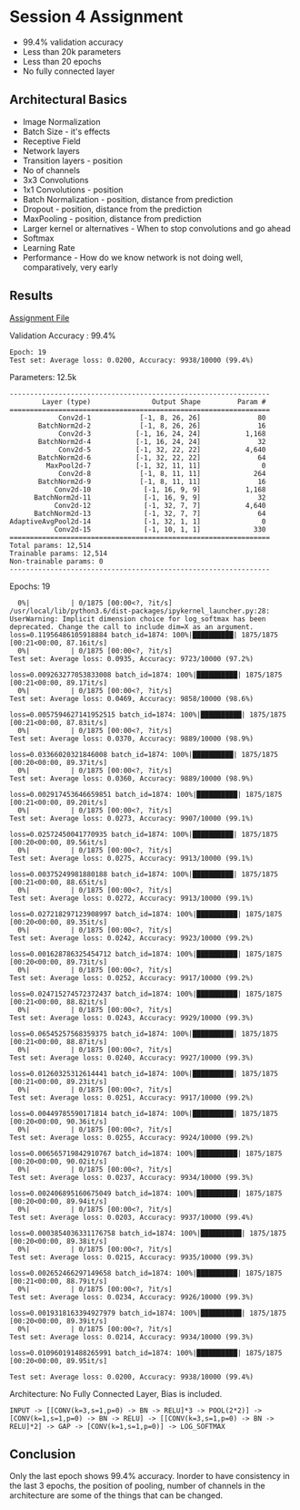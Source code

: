 # Session 4 Assignment

* 99.4% validation accuracy
* Less than 20k parameters
* Less than 20 epochs
* No fully connected layer

##  Architectural Basics 

* Image Normalization
* Batch Size - it's effects
* Receptive Field
* Network layers 
* Transition layers - position
* No of channels
* 3x3 Convolutions
* 1x1 Convolutions - position
* Batch Normalization - position, distance from prediction
* Dropout - position, distance from the prediction
* MaxPooling - position, distance from prediction
* Larger kernel or alternatives - When to stop convolutions and go ahead
* Softmax
* Learning Rate
* Performance - How do we know network is not doing well, comparatively, very early

## Results

[Assignment File](https://github.com/sagarigrandhi/EVA4/blob/master/S4/Assignment_4.ipynb)

Validation Accuracy : 99.4%

```
Epoch: 19
Test set: Average loss: 0.0200, Accuracy: 9938/10000 (99.4%)
```

Parameters: 12.5k

```
----------------------------------------------------------------
        Layer (type)               Output Shape         Param #
================================================================
            Conv2d-1            [-1, 8, 26, 26]              80
       BatchNorm2d-2            [-1, 8, 26, 26]              16
            Conv2d-3           [-1, 16, 24, 24]           1,168
       BatchNorm2d-4           [-1, 16, 24, 24]              32
            Conv2d-5           [-1, 32, 22, 22]           4,640
       BatchNorm2d-6           [-1, 32, 22, 22]              64
         MaxPool2d-7           [-1, 32, 11, 11]               0
            Conv2d-8            [-1, 8, 11, 11]             264
       BatchNorm2d-9            [-1, 8, 11, 11]              16
           Conv2d-10             [-1, 16, 9, 9]           1,168
      BatchNorm2d-11             [-1, 16, 9, 9]              32
           Conv2d-12             [-1, 32, 7, 7]           4,640
      BatchNorm2d-13             [-1, 32, 7, 7]              64
AdaptiveAvgPool2d-14             [-1, 32, 1, 1]               0
           Conv2d-15             [-1, 10, 1, 1]             330
================================================================
Total params: 12,514
Trainable params: 12,514
Non-trainable params: 0
----------------------------------------------------------------
```

Epochs: 19

```
  0%|          | 0/1875 [00:00<?, ?it/s]
/usr/local/lib/python3.6/dist-packages/ipykernel_launcher.py:28: UserWarning: Implicit dimension choice for log_softmax has been deprecated. Change the call to include dim=X as an argument.
loss=0.11956486105918884 batch_id=1874: 100%|██████████| 1875/1875 [00:21<00:00, 87.16it/s]
  0%|          | 0/1875 [00:00<?, ?it/s]
Test set: Average loss: 0.0935, Accuracy: 9723/10000 (97.2%)

loss=0.009263277053833008 batch_id=1874: 100%|██████████| 1875/1875 [00:21<00:00, 89.17it/s]
  0%|          | 0/1875 [00:00<?, ?it/s]
Test set: Average loss: 0.0469, Accuracy: 9858/10000 (98.6%)

loss=0.0057594627141952515 batch_id=1874: 100%|██████████| 1875/1875 [00:21<00:00, 87.83it/s]
  0%|          | 0/1875 [00:00<?, ?it/s]
Test set: Average loss: 0.0370, Accuracy: 9889/10000 (98.9%)

loss=0.03366020321846008 batch_id=1874: 100%|██████████| 1875/1875 [00:20<00:00, 89.37it/s]
  0%|          | 0/1875 [00:00<?, ?it/s]
Test set: Average loss: 0.0360, Accuracy: 9889/10000 (98.9%)

loss=0.002917453646659851 batch_id=1874: 100%|██████████| 1875/1875 [00:21<00:00, 89.20it/s]
  0%|          | 0/1875 [00:00<?, ?it/s]
Test set: Average loss: 0.0273, Accuracy: 9907/10000 (99.1%)

loss=0.02572450041770935 batch_id=1874: 100%|██████████| 1875/1875 [00:20<00:00, 89.56it/s]
  0%|          | 0/1875 [00:00<?, ?it/s]
Test set: Average loss: 0.0275, Accuracy: 9913/10000 (99.1%)

loss=0.00375249981880188 batch_id=1874: 100%|██████████| 1875/1875 [00:21<00:00, 88.65it/s]
  0%|          | 0/1875 [00:00<?, ?it/s]
Test set: Average loss: 0.0272, Accuracy: 9913/10000 (99.1%)

loss=0.027218297123908997 batch_id=1874: 100%|██████████| 1875/1875 [00:20<00:00, 89.35it/s]
  0%|          | 0/1875 [00:00<?, ?it/s]
Test set: Average loss: 0.0242, Accuracy: 9923/10000 (99.2%)

loss=0.001628786325454712 batch_id=1874: 100%|██████████| 1875/1875 [00:20<00:00, 89.73it/s]
  0%|          | 0/1875 [00:00<?, ?it/s]
Test set: Average loss: 0.0252, Accuracy: 9917/10000 (99.2%)

loss=0.024715274572372437 batch_id=1874: 100%|██████████| 1875/1875 [00:21<00:00, 88.82it/s]
  0%|          | 0/1875 [00:00<?, ?it/s]
Test set: Average loss: 0.0243, Accuracy: 9929/10000 (99.3%)

loss=0.06545257568359375 batch_id=1874: 100%|██████████| 1875/1875 [00:21<00:00, 88.87it/s]
  0%|          | 0/1875 [00:00<?, ?it/s]
Test set: Average loss: 0.0240, Accuracy: 9927/10000 (99.3%)

loss=0.01260325312614441 batch_id=1874: 100%|██████████| 1875/1875 [00:21<00:00, 89.23it/s]
  0%|          | 0/1875 [00:00<?, ?it/s]
Test set: Average loss: 0.0251, Accuracy: 9917/10000 (99.2%)

loss=0.00449785590171814 batch_id=1874: 100%|██████████| 1875/1875 [00:20<00:00, 90.36it/s]
  0%|          | 0/1875 [00:00<?, ?it/s]
Test set: Average loss: 0.0255, Accuracy: 9924/10000 (99.2%)

loss=0.006565719842910767 batch_id=1874: 100%|██████████| 1875/1875 [00:20<00:00, 90.02it/s]
  0%|          | 0/1875 [00:00<?, ?it/s]
Test set: Average loss: 0.0237, Accuracy: 9934/10000 (99.3%)

loss=0.002406895160675049 batch_id=1874: 100%|██████████| 1875/1875 [00:20<00:00, 89.94it/s]
  0%|          | 0/1875 [00:00<?, ?it/s]
Test set: Average loss: 0.0203, Accuracy: 9937/10000 (99.4%)

loss=0.0003854036331176758 batch_id=1874: 100%|██████████| 1875/1875 [00:20<00:00, 89.38it/s]
  0%|          | 0/1875 [00:00<?, ?it/s]
Test set: Average loss: 0.0215, Accuracy: 9935/10000 (99.3%)

loss=0.002652466297149658 batch_id=1874: 100%|██████████| 1875/1875 [00:21<00:00, 88.79it/s]
  0%|          | 0/1875 [00:00<?, ?it/s]
Test set: Average loss: 0.0234, Accuracy: 9926/10000 (99.3%)

loss=0.0019318163394927979 batch_id=1874: 100%|██████████| 1875/1875 [00:20<00:00, 89.39it/s]
  0%|          | 0/1875 [00:00<?, ?it/s]
Test set: Average loss: 0.0214, Accuracy: 9934/10000 (99.3%)

loss=0.010960191488265991 batch_id=1874: 100%|██████████| 1875/1875 [00:20<00:00, 89.95it/s]

Test set: Average loss: 0.0200, Accuracy: 9938/10000 (99.4%)
```
Architecture: No Fully Connected Layer, Bias is included. 

```
INPUT -> [[CONV(k=3,s=1,p=0) -> BN -> RELU]*3 -> POOL(2*2)] -> [CONV(k=1,s=1,p=0) -> BN -> RELU] -> [[CONV(k=3,s=1,p=0) -> BN -> RELU]*2] -> GAP -> [CONV(k=1,s=1,p=0)] -> LOG_SOFTMAX 
```

## Conclusion

Only the last epoch shows 99.4% accuracy. Inorder to have consistency in the last 3 epochs, the position of pooling, number of channels in the architecture are some of the things that can be changed. 
